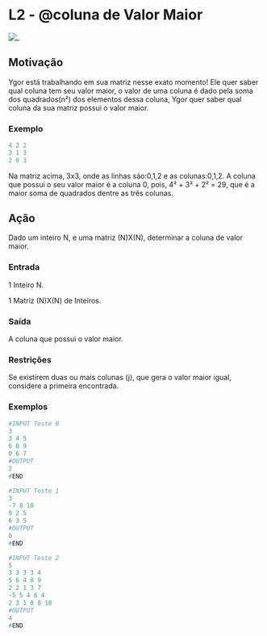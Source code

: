 # L2 - @coluna de Valor Maior

![_](https://raw.githubusercontent.com/qxcodefup/arcade/master/base/coluna/cover.jpg)

## Motivação

Ygor está trabalhando em sua matriz nesse exato momento! Ele quer saber qual coluna tem seu valor maior, o valor de uma coluna é dado pela soma dos quadrados(n²) dos elementos dessa coluna, Ygor quer saber qual coluna da sua matriz possui o valor maior.

### Exemplo

```py
4 2 2
3 1 3
2 0 3
```

Na matriz acima, 3x3, onde as linhas são:0,1,2 e as colunas:0,1,2. A coluna que possui o seu valor maior é a coluna 0, pois, 4² + 3² + 2² = 29, que é a maior soma de quadrados dentre as três colunas.

## Ação

Dado um inteiro N, e uma matriz (N)X(N), determinar a coluna de valor maior.

### Entrada

1 Inteiro N.

1 Matriz (N)X(N) de Inteiros.

### Saída

A coluna que possui o valor maior.

### Restrições

Se existirem duas ou mais colunas (j), que gera o valor maior igual, considere a primeira encontrada.

### Exemplos

``` py
#INPUT Teste 0
3
3 4 5
6 8 9
0 6 7
#OUTPUT
2
#END
```

```py
#INPUT Teste 1
3
-7 8 10
9 2 5
6 3 5
#OUTPUT
0
#END
```

```py
#INPUT Teste 2
5
3 3 3 3 4
5 6 4 8 9
2 2 1 3 7 
-5 5 4 6 4
2 3 1 0 8 10
#OUTPUT
4
#END
```
